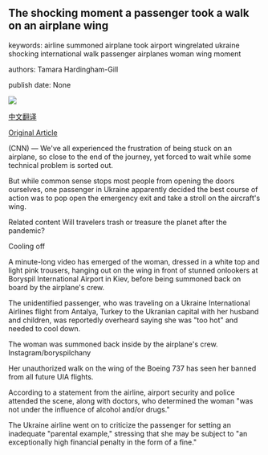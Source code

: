 ## The shocking moment a passenger took a walk on an airplane wing

keywords: airline summoned airplane took airport wingrelated ukraine shocking international walk passenger airplanes woman wing moment

authors: Tamara Hardingham-Gill

publish date: None

![](https://cdn.cnn.com/cnnnext/dam/assets/200904092852-wingwalk2-1-super-tease.jpg)

[中文翻译](The%20shocking%20moment%20a%20passenger%20took%20a%20walk%20on%20an%20airplane%20wing_zh.md)

[Original Article](https://edition.cnn.com/travel/article/passenger-takes-walk-on-airplane-wing/index.html)

(CNN) — We've all experienced the frustration of being stuck on an airplane, so close to the end of the journey, yet forced to wait while some technical problem is sorted out.

But while common sense stops most people from opening the doors ourselves, one passenger in Ukraine apparently decided the best course of action was to pop open the emergency exit and take a stroll on the aircraft's wing.

Related content Will travelers trash or treasure the planet after the pandemic?

Cooling off

A minute-long video has emerged of the woman, dressed in a white top and light pink trousers, hanging out on the wing in front of stunned onlookers at Boryspil International Airport in Kiev, before being summoned back on board by the airplane's crew.

The unidentified passenger, who was traveling on a Ukraine International Airlines flight from Antalya, Turkey to the Ukranian capital with her husband and children, was reportedly overheard saying she was "too hot" and needed to cool down.

The woman was summoned back inside by the airplane's crew. Instagram/boryspilchany

Her unauthorized walk on the wing of the Boeing 737 has seen her banned from all future UIA flights.

According to a statement from the airline, airport security and police attended the scene, along with doctors, who determined the woman "was not under the influence of alcohol and/or drugs."

The Ukraine airline went on to criticize the passenger for setting an inadequate "parental example," stressing that she may be subject to "an exceptionally high financial penalty in the form of a fine."
